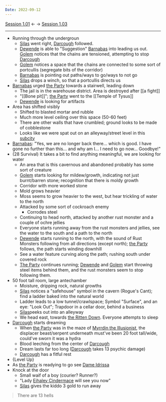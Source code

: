 ```yaml
---
Date: 2022-09-12
---
```


[Session 1.01](Session%201.01.md) <- -> [Session 1.03](Session%201.03.md)

---

* Running through the undergroun
	* [Silas](../Entities/Player%20Characters/Silas%20Clarke.md) went right, [Darcough](../Entities/Player%20Characters/Darcough%20Damar.md) followed.
	* [Dewende](../Entities/Player%20Characters/Dewende%20Merigar.md) is able to "Suggestion" [Barnabas](../Entities/Non-player%20Charatcters/Barnabas.md) into leading us out. [Golem](../Entities/Player%20Characters/Golem.md) notices that the chains are tensioned, attempting to stop [Darcough](../Entities/Player%20Characters/Darcough%20Damar.md)
	* [Golem](../Entities/Player%20Characters/Golem.md) notices a space that the chains are connected to some sort of portcullis (segregate bits of the corridor)
	* [Barnabas](../Entities/Non-player%20Charatcters/Barnabas.md) is pointing out paths/ways to go/ways to not go
	* [Silas](../Entities/Player%20Characters/Silas%20Clarke.md) drops a winch, so that a portcullis directs us
* [Barnabas](../Entities/Non-player%20Charatcters/Barnabas.md) urged [the Party](../Entities/Player%20Characters/The%20Party.md) towards a stairwell, leading down
	* The jail is in the warehouse district. Area is destroyed after [[a fight]]
	* "[[Bone pit]]"; [the Party](../Entities/Player%20Characters/The%20Party.md) went to the [[Temple of Tysus]]
	* [Dewende](../Entities/Player%20Characters/Dewende%20Merigar.md) is looking for artifacts
* Area has shifted visibly
	* Shifted to blasted mortar and rubble
	* Much more level ceiling over this space (50-60 feet)
	* There are other walls that have crumbled; ground looks to be made of cobblestone
	* Looks like we were spat out on an alleyway/street level in this [subcity](../Locations/Adosa/Cleoro's%20Undercity.md)
* [Barnabas](../Entities/Non-player%20Charatcters/Barnabas.md): "Yes, we are no longer back there... which is good. I have gone no further than this... and why am I... I need to go now... Goodbye!"
* (28 Survival) It takes a bit to find anything meaningful, we are looking for water
	* An area that is this cavernous and abandoned probably has some sort of creature 
	* [Golem](../Entities/Player%20Characters/Golem.md) starts looking for mildew/growth, indicating not just burnt/barren stone; recognition that there is moldy growth
	* Corridor with more worked stone
	* Mold grows heavier
	* Moss seems to grow heavier to the west, but hear trickling of water to the north
	* Attacked by some sort of cockroach enemy
		* Corrodes steel
	* Continuing to head north, attacked by another rust monster and a couple of ochre jellies
	* Everyone starts running away from the rust monsters and jellies, see the water to the south and a path to the north
	* [Dewende](../Entities/Player%20Characters/Dewende%20Merigar.md) starts running to the north, with the sound of Rust Monsters following from all directions (except north); [the Party](../Entities/Player%20Characters/The%20Party.md) follows, the path starts winding downhill
	* See a water feature curving along the path; rushing south under covered rock
	* [The Party](../Entities/Player%20Characters/The%20Party.md) continues running; [Dewende](../Entities/Player%20Characters/Dewende%20Merigar.md) and [Golem](../Entities/Player%20Characters/Golem.md) start throwing steel items behind them, and the rust monsters seem to stop following them.
* 50 foot tall room, large antechamber
	* Moisture, dripping rock, natural growths
	* [Silas](../Entities/Player%20Characters/Silas%20Clarke.md) notices a "safehouse" symbol in the cavern (Rogue's Cant); find a ladder baked into the natural world
	* Ladder leads to a low tunnel/crawlspace; Symbol "Surface", and an eye: "Look Out"; Trapdoor in a cellar door, behind a business
	* [Silas](../Entities/Player%20Characters/Silas%20Clarke.md)peeks out into an alleyway
	* We head east, towards [the Ritten Down](../Locations/Adosa/The%20Ritten%20Down.md). Everyone attempts to sleep
* [Darcough](../Entities/Player%20Characters/Darcough%20Damar.md) starts dreaming
	* When [the Party](../Entities/Player%20Characters/The%20Party.md) was in the maze of [Myrrdin the Illusionist](../Entities/Non-player%20Charatcters/Myrrdin%20the%20Illusionist.md), the displacer beast/serpent underneath must've been 20 foot tall/wide, could've sworn it was a hydra
	* Blood leeching from the center of [Darcough](../Entities/Player%20Characters/Darcough%20Damar.md)
	* Dream lasts far too long ([Darcough](../Entities/Player%20Characters/Darcough%20Damar.md) takes 13 psychic damage)
	* [Darcough](../Entities/Player%20Characters/Darcough%20Damar.md) has a fitful rest
* {Level Up}
* As [the Party](../Entities/Player%20Characters/The%20Party.md) is readying to go see [Dame Idrissa](../Entities/Non-player%20Charatcters/Idrissa.md)
* Knock at the door
	* Small waif of a boy (courier? Runner?)
	* "Lady [Eihaley Cindermace](../Entities/Non-player%20Charatcters/Eihaley%20Cindermace.md) will see you now"
	* [Silas](../Entities/Player%20Characters/Silas%20Clarke.md) gives the kiddo 3 gold to run away
> There are 13 hells